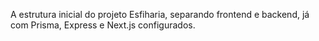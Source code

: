A estrutura inicial do projeto Esfiharia, separando frontend e backend, já com Prisma, Express e Next.js configurados.